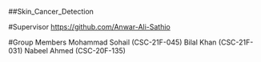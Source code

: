 ##Skin_Cancer_Detection

#Supervisor
 https://github.com/Anwar-Ali-Sathio 

 #Group Members
 Mohammad Sohail (CSC-21F-045)
 Bilal Khan      (CSC-21F-031)
 Nabeel Ahmed    (CSC-20F-135)   
 

